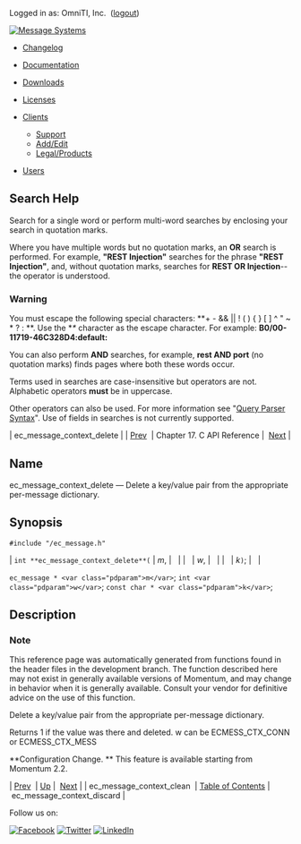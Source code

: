 Logged in as: OmniTI, Inc.  ([logout](https://support.messagesystems.com/logout.php))

[![Message Systems](https://support.messagesystems.com/images/ms-white205.png)](https://support.messagesystems.com/start.php) 

*   [Changelog](https://support.messagesystems.com/start.php?show=changelog)
*   [Documentation](https://support.messagesystems.com/docs/)
*   [Downloads](https://support.messagesystems.com/start.php)

*   [Licenses](https://support.messagesystems.com/license_summary.php)
*   <a href="">Clients</a>
    *   [Support](https://support.messagesystems.com/cs.php)
    *   [Add/Edit](https://support.messagesystems.com/edit_client.php)
    *   [Legal/Products](https://support.messagesystems.com/edit_products.php)
*   [Users](https://support.messagesystems.com/edit_customer.php)

## Search Help

Search for a single word or perform multi-word searches by enclosing your search in quotation marks.

Where you have multiple words but no quotation marks, an **OR** search is performed. For example, **"REST Injection"** searches for the phrase **"REST Injection"**, and, without quotation marks, searches for **REST OR Injection**--the operator is understood.

### Warning

You must escape the following special characters: **+ - && || ! ( ) { } [ ] ^ " ~ * ? : \**. Use the **\** character as the escape character. For example: **B0/00-11719-46C328D4\:default\:**

You can also perform **AND** searches, for example, **rest AND port** (no quotation marks) finds pages where both these words occur.

Terms used in searches are case-insensitive but operators are not. Alphabetic operators **must** be in uppercase.

Other operators can also be used. For more information see "[Query Parser Syntax](https://lucene.apache.org/core/old_versioned_docs/versions/3_0_0/queryparsersyntax.html)". Use of fields in searches is not currently supported.

| ec_message_context_delete |
| [Prev](extending.C.genref.ec_message_context_clean.php)  | Chapter 17. C API Reference |  [Next](extending.C.genref.ec_message_context_discard.php) |

<a name="extending.C.genref.ec_message_context_delete"></a>
## Name

ec_message_context_delete — Delete a key/value pair from the appropriate per-message dictionary.

## Synopsis

`#include "/ec_message.h"`

| `int **ec_message_context_delete**(` | <var class="pdparam">m</var>, |   |
|   | <var class="pdparam">w</var>, |   |
|   | <var class="pdparam">k</var>`)`; |   |

`ec_message * <var class="pdparam">m</var>`;
`int <var class="pdparam">w</var>`;
`const char * <var class="pdparam">k</var>`;<a name="idp18986000"></a>
## Description

### Note

This reference page was automatically generated from functions found in the header files in the development branch. The function described here may not exist in generally available versions of Momentum, and may change in behavior when it is generally available. Consult your vendor for definitive advice on the use of this function.

Delete a key/value pair from the appropriate per-message dictionary.

Returns 1 if the value was there and deleted. w can be ECMESS_CTX_CONN or ECMESS_CTX_MESS

**Configuration Change. ** This feature is available starting from Momentum 2.2.

| [Prev](extending.C.genref.ec_message_context_clean.php)  | [Up](extending.C.ref.php) |  [Next](extending.C.genref.ec_message_context_discard.php) |
| ec_message_context_clean  | [Table of Contents](index.php) |  ec_message_context_discard |

Follow us on:

[![Facebook](https://support.messagesystems.com/images/icon-facebook.png)](http://www.facebook.com/messagesystems) [![Twitter](https://support.messagesystems.com/images/icon-twitter.png)](http://twitter.com/#!/MessageSystems) [![LinkedIn](https://support.messagesystems.com/images/icon-linkedin.png)](http://www.linkedin.com/company/message-systems)